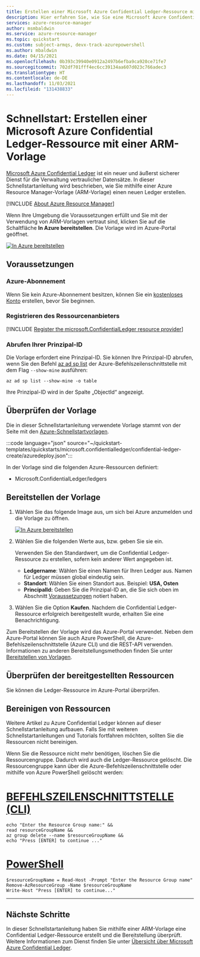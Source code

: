 ```yaml
---
title: Erstellen einer Microsoft Azure Confidential Ledger-Ressource mithilfe einer Azure Resource Manager-Vorlage
description: Hier erfahren Sie, wie Sie eine Microsoft Azure Confidential Ledger-Ressource mithilfe einer Azure Resource Manager-Vorlage erstellen.
services: azure-resource-manager
author: msmbaldwin
ms.service: azure-resource-manager
ms.topic: quickstart
ms.custom: subject-armqs, devx-track-azurepowershell
ms.author: mbaldwin
ms.date: 04/15/2021
ms.openlocfilehash: 0b393c39940e0912a2497b6efba9ca920ce71fe7
ms.sourcegitcommit: 702df701fff4ec6cc39134aa607d023c766adec3
ms.translationtype: HT
ms.contentlocale: de-DE
ms.lasthandoff: 11/03/2021
ms.locfileid: "131438833"
---
```

# <a name="quickstart-create-an-microsoft-azure-confidential-ledger-with-an-arm-template"></a>Schnellstart: Erstellen einer Microsoft Azure Confidential Ledger-Ressource mit einer ARM-Vorlage

[Microsoft Azure Confidential Ledger](overview.md) ist ein neuer und äußerst sicherer Dienst für die Verwaltung vertraulicher Datensätze. In dieser Schnellstartanleitung wird beschrieben, wie Sie mithilfe einer Azure Resource Manager-Vorlage (ARM-Vorlage) einen neuen Ledger erstellen.

[!INCLUDE [About Azure Resource Manager](../../includes/resource-manager-quickstart-introduction.md)]

Wenn Ihre Umgebung die Voraussetzungen erfüllt und Sie mit der Verwendung von ARM-Vorlagen vertraut sind, klicken Sie auf die Schaltfläche **In Azure bereitstellen**. Die Vorlage wird im Azure-Portal geöffnet.

[![In Azure bereitstellen](../media/template-deployments/deploy-to-azure.svg)](https://portal.azure.com/#create/Microsoft.Template/uri/https%3A%2F%2Fraw.githubusercontent.com%2FAzure%2Fazure-quickstart-templates%2Fmaster%2Fquickstarts%2Fmicrosoft.confidentialledger%2Fconfidential-ledger-create%2Fazuredeploy.json)

## <a name="prerequisites"></a>Voraussetzungen

### <a name="azure-subscription"></a>Azure-Abonnement

Wenn Sie kein Azure-Abonnement besitzen, können Sie ein [kostenloses Konto](https://azure.microsoft.com/free/?WT.mc_id=A261C142F) erstellen, bevor Sie beginnen.

### <a name="register-the-resource-provider"></a>Registrieren des Ressourcenanbieters

[!INCLUDE [Register the microsoft.ConfidentialLedger resource provider](../../includes/confidential-ledger-register-rp.md)]

### <a name="obtain-your-principal-id"></a>Abrufen Ihrer Prinzipal-ID

Die Vorlage erfordert eine Prinzipal-ID. Sie können Ihre Prinzipal-ID abrufen, wenn Sie den Befehl [az ad sp list](/cli/azure/ad/sp#az_ad_sp_list) der Azure-Befehlszeilenschnittstelle mit dem Flag `--show-mine` ausführen:

```azurecli-interactive
az ad sp list --show-mine -o table
```

Ihre Prinzipal-ID wird in der Spalte „ObjectId“ angezeigt.

## <a name="review-the-template"></a>Überprüfen der Vorlage

Die in dieser Schnellstartanleitung verwendete Vorlage stammt von der Seite mit den [Azure-Schnellstartvorlagen](https://azure.microsoft.com/resources/templates).

:::code language="json" source="~/quickstart-templates/quickstarts/microsoft.confidentialledger/confidential-ledger-create/azuredeploy.json":::

In der Vorlage sind die folgenden Azure-Ressourcen definiert:

- Microsoft.ConfidentialLedger/ledgers

## <a name="deploy-the-template"></a>Bereitstellen der Vorlage

1. Wählen Sie das folgende Image aus, um sich bei Azure anzumelden und die Vorlage zu öffnen.

    [![In Azure bereitstellen](../media/template-deployments/deploy-to-azure.svg)](https://portal.azure.com/#create/Microsoft.Template/uri/https%3A%2F%2Fraw.githubusercontent.com%2FAzure%2Fazure-quickstart-templates%2Fmaster%2Fquickstarts%2Fmicrosoft.confidentialledger%2Fconfidential-ledger-create%2Fazuredeploy.json)

1. Wählen Sie die folgenden Werte aus, bzw. geben Sie sie ein.

    Verwenden Sie den Standardwert, um die Confidential Ledger-Ressource zu erstellen, sofern kein anderer Wert angegeben ist.

    - **Ledgername**: Wählen Sie einen Namen für Ihren Ledger aus. Namen für Ledger müssen global eindeutig sein.
    - **Standort**: Wählen Sie einen Standort aus. Beispiel: **USA, Osten**
    - **PrincipalId:** Geben Sie die Prinzipal-ID an, die Sie sich oben im Abschnitt [Voraussetzungen](#obtain-your-principal-id) notiert haben.

1. Wählen Sie die Option **Kaufen**. Nachdem die Confidential Ledger-Ressource erfolgreich bereitgestellt wurde, erhalten Sie eine Benachrichtigung.

Zum Bereitstellen der Vorlage wird das Azure-Portal verwendet. Neben dem Azure-Portal können Sie auch Azure PowerShell, die Azure-Befehlszeilenschnittstelle (Azure CLI) und die REST-API verwenden. Informationen zu anderen Bereitstellungsmethoden finden Sie unter [Bereitstellen von Vorlagen](../azure-resource-manager/templates/deploy-powershell.md).

## <a name="review-deployed-resources"></a>Überprüfen der bereitgestellten Ressourcen

Sie können die Ledger-Ressource im Azure-Portal überprüfen.

## <a name="clean-up-resources"></a>Bereinigen von Ressourcen

Weitere Artikel zu Azure Confidential Ledger können auf dieser Schnellstartanleitung aufbauen. Falls Sie mit weiteren Schnellstartanleitungen und Tutorials fortfahren möchten, sollten Sie die Ressourcen nicht bereinigen.

Wenn Sie die Ressource nicht mehr benötigen, löschen Sie die Ressourcengruppe. Dadurch wird auch die Ledger-Ressource gelöscht. Die Ressourcengruppe kann über die Azure-Befehlszeilenschnittstelle oder mithilfe von Azure PowerShell gelöscht werden:

# <a name="cli"></a>[BEFEHLSZEILENSCHNITTSTELLE (CLI)](#tab/CLI)

```azurecli-interactive
echo "Enter the Resource Group name:" &&
read resourceGroupName &&
az group delete --name $resourceGroupName &&
echo "Press [ENTER] to continue ..."
```

# <a name="powershell"></a>[PowerShell](#tab/PowerShell)

```azurepowershell-interactive
$resourceGroupName = Read-Host -Prompt "Enter the Resource Group name"
Remove-AzResourceGroup -Name $resourceGroupName
Write-Host "Press [ENTER] to continue..."
```

---

## <a name="next-steps"></a>Nächste Schritte

In dieser Schnellstartanleitung haben Sie mithilfe einer ARM-Vorlage eine Confidential Ledger-Ressource erstellt und die Bereitstellung überprüft. Weitere Informationen zum Dienst finden Sie unter [Übersicht über Microsoft Azure Confidential Ledger](overview.md).